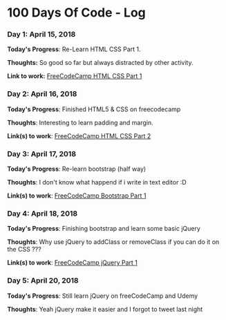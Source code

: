 # 100 Days Of Code - Log
### Day 1: April 15, 2018

**Today's Progress**: Re-Learn HTML CSS Part 1.

**Thoughts:** So good so far but always distracted by other activity.

**Link to work:** [FreeCodeCamp HTML CSS Part 1](https://www.freecodecamp.org/challenges/create-a-form-element)

### Day 2: April 16, 2018

**Today's Progress**: Finished HTML5 & CSS on freecodecamp

**Thoughts**: Interesting to learn padding and margin.

**Link(s) to work**: [FreeCodeCamp HTML CSS Part 2](https://www.freecodecamp.org/challenges/use-responsive-design-with-bootstrap-fluid-containers)

### Day 3: April 17, 2018

**Today's Progress**: Re-learn bootstrap (half way)

**Thoughts**: I don't know what happend if i write in text editor :D

**Link(s) to work**: [FreeCodeCamp Bootstrap Part 1](https://www.freecodecamp.org/challenges/style-text-inputs-as-form-controls)

### Day 4: April 18, 2018

**Today's Progress**: Finishing bootstrap and learn some basic jQuery

**Thoughts**: Why use  jQuery to addClass or removeClass if you can do it on the CSS ???

**Link(s) to work**: [FreeCodeCamp jQuery Part 1](https://www.freecodecamp.org/challenges/disable-an-element-using-jquery)

### Day 5: April 20, 2018

**Today's Progress**: Still learn jQuery on freeCodeCamp and Udemy

**Thoughts**: Yeah jQuery make it easier and I forgot to tweet last night
